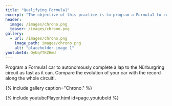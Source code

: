 ```yaml
---
title: "Qualifying Formula1"
excerpt: "The objective of this practice is to program a Formula1 to complete a lap to the Nürburgring circuit as fast as it can."
header:
  image: /images/chrono.png
  teaser: /images/chrono.png
gallery:
  - url: /images/chrono.png
    image_path: images/chrono.png
    alt: "placeholder image 1"
youtubeId: OyUqYTKZHmU
---
```


Program a Formula1 car to autonomously complete a lap to the Nürburgring circuit as fast as it can. Compare the evolution of your car with the record along the whole circuit!. 

{% include gallery caption="Chrono." %}


{% include youtubePlayer.html id=page.youtubeId %}

